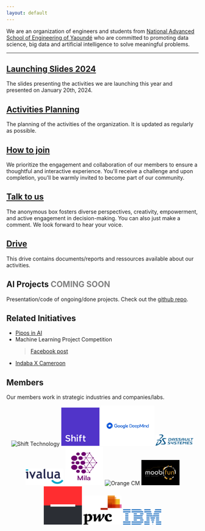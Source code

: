 ```yaml
---
layout: default
---
```


We are an organization of engineers and students from [National Advanced School of Engineering of Yaoundé](https://polytechnique.cm/) who are committed to promoting data science, big data and artificial intelligence to solve meaningful problems.

-----

## [Launching Slides 2024](https://docs.google.com/presentation/d/1us-JbiBUbHa1EUcBAKsLsyoi6ctkBV-GWhT3xuZC41M/edit?usp=sharing) 
The slides presenting the activities we are launching this year and presented on January 20th, 2024.

## [Activities Planning](https://docs.google.com/spreadsheets/d/1nOUiLbD_ORuCdC2gXL68n5q23UR9-VPjMqjYB6QLn4E/edit?usp=sharing) 
The planning of the activities of the organization. It is updated as regularly as possible.

## [How to join](https://www.youtube.com/watch?v=2DmFFS0dqQc&ab_channel=JohnSpencer)
We prioritize the engagement and collaboration of our members to ensure a thoughtful and interactive experience. You'll receive a challenge and upon completion, you'll be warmly invited to become part of our community.

## [Talk to us](https://forms.gle/Gu4EgWbp8RtXCPgf8)

The anonymous box fosters diverse perspectives, creativity, empowerment, and active engagement in decision-making. You can also just make a comment. We look forward to hear your voice.

## [Drive](https://drive.google.com/drive/folders/1Ql9afRElUF-LVzpvrfNuNDqYP_PWnnlj?usp=sharing)
This drive contains documents/reports and ressources available about our activities.

## AI Projects <span style="color:gray;">COMING SOON</span>
Presentation/code of ongoing/done projects. Check out the [github repo](https://github.com/ENSP-AI-Mentoring).


## Related Initiatives
* [Pipos in AI](https://www.piposinai.com/)
* Machine Learning Project Competition
    > [Facebook post](https://www.facebook.com/blackinai/posts/congratulations-to-james-assiene-for-organizing-the-second-edition-of-the-machin/1043947346361607/)
* [Indaba X Cameroon](https://indabaxcameroon.github.io/)


## Members

Our members work in strategic industries and companies/labs.

<div style="text-align: center;">
<img src="assets/img/neoxia.avif"  alt="Shift Technology" title="Shift Technology" width="100px"  style="max-width: 200px; max-height: 100px;">
    <img src="assets/img/shift.webp"  alt="Shift Technology" title="Shift Technology" width="100px"  style="max-width: 200px; max-height: 100px;">
  <img src="assets/img/deepmind.webp" title="DeepMind" 
 alt="DeepMind" width="140px" style="max-width: 240px; max-height: 140px;">
  <img src="assets/img/3ds.svg" title="Dassault Systemes" alt="Dassault Systemes" width="100px"  style="max-width: 100px; max-height: 100px;">
  <img src="assets/img/ivalua.svg" title="Ivalua" alt="Ivalua" width="100px" style="max-width: 200px; max-height: 100px;">
    <img src="assets/img/mila.webp"  title="Mila" alt="Mila" width="100px"  style="max-width: 200px; max-height: 100px;">
  <img src="https://c.woopic.com/logo-orange.png"  title="Orange CM" alt="Orange CM" width="100px"  style="max-width: 200px; max-height: 100px;">
        <img src="assets/img/moobifun.png"  title="Moobifun" alt="Moobifun" width="100px"  style="max-width: 200px; max-height: 100px;">
<img src="assets/img/societe.png" title="Societe Generale"  alt="Societe Generale" width="100px"  style="max-width: 200px; max-height: 100px;">
    <!-- <img src="https://companieslogo.com/img/orig/BNP.PA-75daacb0.png?t=1648026608"  title="BNP Paribas" alt="BNP Paribas" width="100px"  style="max-width: 200px; max-height: 100px;">-->
    <img src="assets/img/pwc.png"  title="PWC" alt="PWC" width="100px"  style="max-width: 200px; max-height: 100px;">
<img src="assets/img/ibm.png"  title="IBM" alt="IBM" width="100px"  style="max-width: 200px; max-height: 100px;">
   
  <!-- Add more logos here -->
</div>

